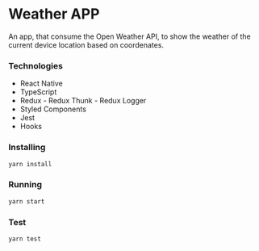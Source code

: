 # Weather APP

An app, that consume the Open Weather API, to show the weather of the current device location based on coordenates.

### Technologies
- React Native
- TypeScript
- Redux - Redux Thunk - Redux Logger
- Styled Components
- Jest
- Hooks

### Installing

```sh
yarn install
```

### Running

```sh
yarn start
```

### Test

```sh
yarn test
```